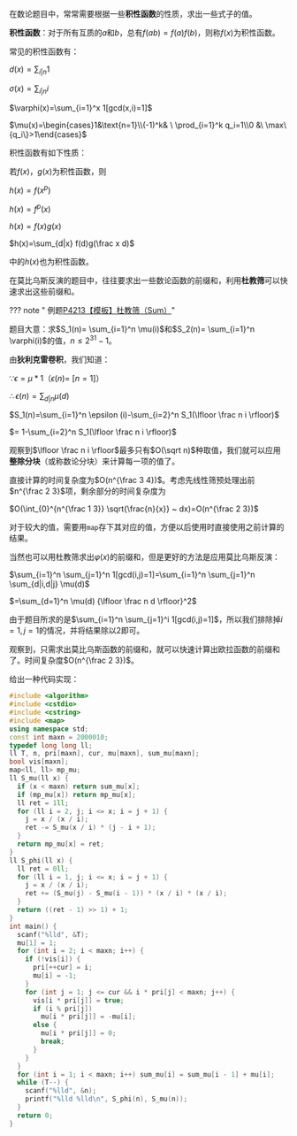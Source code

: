在数论题目中，常常需要根据一些**积性函数**的性质，求出一些式子的值。

**积性函数**：对于所有互质的$a$和$b$，总有$f(ab)=f(a)f(b)$，则称$f(x)$为积性函数。

常见的积性函数有：

$d(x)=\sum_{i|n} 1$

$\sigma(x)=\sum_{i|n} i$

$\varphi(x)=\sum_{i=1}^x 1[gcd(x,i)=1]$

$\mu(x)=\begin{cases}1&\text{n=1}\\(-1)^k& \ \prod_{i=1}^k q_i=1\\0 &\ \max\{q_i\}>1\end{cases}$

积性函数有如下性质：

若$f(x)$，$g(x)$为积性函数，则

$h(x)=f(x^p)$

$h(x)=f^p(x)$

$h(x)=f(x)g(x)$

$h(x)=\sum_{d|x} f(d)g(\frac x d)$

中的$h(x)$也为积性函数。

在莫比乌斯反演的题目中，往往要求出一些数论函数的前缀和，利用**杜教筛**可以快速求出这些前缀和。

??? note " 例题[P4213【模板】杜教筛（Sum）](https://www.luogu.org/problemnew/show/P4213)"

题目大意：求$S_1(n)= \sum_{i=1}^n \mu(i)$和$S_2(n)= \sum_{i=1}^n \varphi(i)$的值，$n\le 2^{31} -1$。

由**狄利克雷卷积**，我们知道：

$\because \epsilon =\mu * 1$（$\epsilon(n)=~[n=1]$）

$\therefore \epsilon (n)=\sum_{d|n} \mu(d)$

$S_1(n)=\sum_{i=1}^n \epsilon (i)-\sum_{i=2}^n S_1(\lfloor \frac n i \rfloor)$

$= 1-\sum_{i=2}^n S_1(\lfloor \frac n i \rfloor)$

观察到$\lfloor \frac n i \rfloor$最多只有$O(\sqrt n)$种取值，我们就可以应用**整除分块**（或称数论分块）来计算每一项的值了。

直接计算的时间复杂度为$O(n^{\frac 3 4})$。考虑先线性筛预处理出前$n^{\frac 2 3}$项，剩余部分的时间复杂度为

$O(\int_{0}^{n^{\frac 1 3}} \sqrt{\frac{n}{x}} ~ dx)=O(n^{\frac 2 3})$

对于较大的值，需要用`map`存下其对应的值，方便以后使用时直接使用之前计算的结果。

当然也可以用杜教筛求出$\varphi (x)$的前缀和，但是更好的方法是应用莫比乌斯反演：

$\sum_{i=1}^n \sum_{j=1}^n 1[gcd(i,j)=1]=\sum_{i=1}^n \sum_{j=1}^n \sum_{d|i,d|j} \mu(d)$

$=\sum_{d=1}^n \mu(d) {\lfloor \frac n d \rfloor}^2$

由于题目所求的是$\sum_{i=1}^n \sum_{j=1}^i 1[gcd(i,j)=1]$，所以我们排除掉$i=1,j=1$的情况，并将结果除以$2$即可。

观察到，只需求出莫比乌斯函数的前缀和，就可以快速计算出欧拉函数的前缀和了。时间复杂度$O(n^{\frac 2 3})$。

给出一种代码实现：

```cpp
#include <algorithm>
#include <cstdio>
#include <cstring>
#include <map>
using namespace std;
const int maxn = 2000010;
typedef long long ll;
ll T, n, pri[maxn], cur, mu[maxn], sum_mu[maxn];
bool vis[maxn];
map<ll, ll> mp_mu;
ll S_mu(ll x) {
  if (x < maxn) return sum_mu[x];
  if (mp_mu[x]) return mp_mu[x];
  ll ret = 1ll;
  for (ll i = 2, j; i <= x; i = j + 1) {
    j = x / (x / i);
    ret -= S_mu(x / i) * (j - i + 1);
  }
  return mp_mu[x] = ret;
}
ll S_phi(ll x) {
  ll ret = 0ll;
  for (ll i = 1, j; i <= x; i = j + 1) {
    j = x / (x / i);
    ret += (S_mu(j) - S_mu(i - 1)) * (x / i) * (x / i);
  }
  return ((ret - 1) >> 1) + 1;
}
int main() {
  scanf("%lld", &T);
  mu[1] = 1;
  for (int i = 2; i < maxn; i++) {
    if (!vis[i]) {
      pri[++cur] = i;
      mu[i] = -1;
    }
    for (int j = 1; j <= cur && i * pri[j] < maxn; j++) {
      vis[i * pri[j]] = true;
      if (i % pri[j])
        mu[i * pri[j]] = -mu[i];
      else {
        mu[i * pri[j]] = 0;
        break;
      }
    }
  }
  for (int i = 1; i < maxn; i++) sum_mu[i] = sum_mu[i - 1] + mu[i];
  while (T--) {
    scanf("%lld", &n);
    printf("%lld %lld\n", S_phi(n), S_mu(n));
  }
  return 0;
}
```
